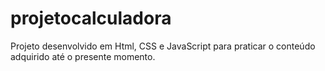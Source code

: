 # projetocalculadora
Projeto desenvolvido em Html, CSS e JavaScript para praticar o conteúdo adquirido até o presente momento.

